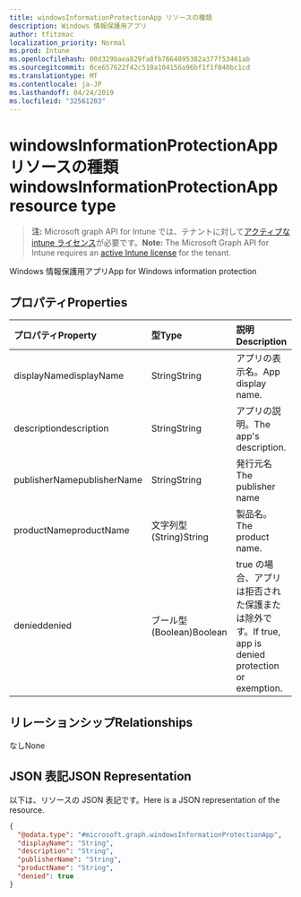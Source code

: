 ```yaml
---
title: windowsInformationProtectionApp リソースの種類
description: Windows 情報保護用アプリ
author: tfitzmac
localization_priority: Normal
ms.prod: Intune
ms.openlocfilehash: 00d329baea829fa8fb7664895382a377f53461ab
ms.sourcegitcommit: 0ce657622f42c510a104156a96bf1f1f040bc1cd
ms.translationtype: MT
ms.contentlocale: ja-JP
ms.lasthandoff: 04/24/2019
ms.locfileid: "32561203"
---
```

# <a name="windowsinformationprotectionapp-resource-type"></a><span data-ttu-id="2d3e5-103">windowsInformationProtectionApp リソースの種類</span><span class="sxs-lookup"><span data-stu-id="2d3e5-103">windowsInformationProtectionApp resource type</span></span>

> <span data-ttu-id="2d3e5-104">**注:** Microsoft graph API for Intune では、テナントに対して[アクティブな intune ライセンス](https://go.microsoft.com/fwlink/?linkid=839381)が必要です。</span><span class="sxs-lookup"><span data-stu-id="2d3e5-104">**Note:** The Microsoft Graph API for Intune requires an [active Intune license](https://go.microsoft.com/fwlink/?linkid=839381) for the tenant.</span></span>

<span data-ttu-id="2d3e5-105">Windows 情報保護用アプリ</span><span class="sxs-lookup"><span data-stu-id="2d3e5-105">App for Windows information protection</span></span>

## <a name="properties"></a><span data-ttu-id="2d3e5-106">プロパティ</span><span class="sxs-lookup"><span data-stu-id="2d3e5-106">Properties</span></span>
|<span data-ttu-id="2d3e5-107">プロパティ</span><span class="sxs-lookup"><span data-stu-id="2d3e5-107">Property</span></span>|<span data-ttu-id="2d3e5-108">型</span><span class="sxs-lookup"><span data-stu-id="2d3e5-108">Type</span></span>|<span data-ttu-id="2d3e5-109">説明</span><span class="sxs-lookup"><span data-stu-id="2d3e5-109">Description</span></span>|
|:---|:---|:---|
|<span data-ttu-id="2d3e5-110">displayName</span><span class="sxs-lookup"><span data-stu-id="2d3e5-110">displayName</span></span>|<span data-ttu-id="2d3e5-111">String</span><span class="sxs-lookup"><span data-stu-id="2d3e5-111">String</span></span>|<span data-ttu-id="2d3e5-112">アプリの表示名。</span><span class="sxs-lookup"><span data-stu-id="2d3e5-112">App display name.</span></span>|
|<span data-ttu-id="2d3e5-113">description</span><span class="sxs-lookup"><span data-stu-id="2d3e5-113">description</span></span>|<span data-ttu-id="2d3e5-114">String</span><span class="sxs-lookup"><span data-stu-id="2d3e5-114">String</span></span>|<span data-ttu-id="2d3e5-115">アプリの説明。</span><span class="sxs-lookup"><span data-stu-id="2d3e5-115">The app's description.</span></span>|
|<span data-ttu-id="2d3e5-116">publisherName</span><span class="sxs-lookup"><span data-stu-id="2d3e5-116">publisherName</span></span>|<span data-ttu-id="2d3e5-117">String</span><span class="sxs-lookup"><span data-stu-id="2d3e5-117">String</span></span>|<span data-ttu-id="2d3e5-118">発行元名</span><span class="sxs-lookup"><span data-stu-id="2d3e5-118">The publisher name</span></span>|
|<span data-ttu-id="2d3e5-119">productName</span><span class="sxs-lookup"><span data-stu-id="2d3e5-119">productName</span></span>|<span data-ttu-id="2d3e5-120">文字列型 (String)</span><span class="sxs-lookup"><span data-stu-id="2d3e5-120">String</span></span>|<span data-ttu-id="2d3e5-121">製品名。</span><span class="sxs-lookup"><span data-stu-id="2d3e5-121">The product name.</span></span>|
|<span data-ttu-id="2d3e5-122">denied</span><span class="sxs-lookup"><span data-stu-id="2d3e5-122">denied</span></span>|<span data-ttu-id="2d3e5-123">ブール型 (Boolean)</span><span class="sxs-lookup"><span data-stu-id="2d3e5-123">Boolean</span></span>|<span data-ttu-id="2d3e5-124">true の場合、アプリは拒否された保護または除外です。</span><span class="sxs-lookup"><span data-stu-id="2d3e5-124">If true, app is denied protection or exemption.</span></span>|

## <a name="relationships"></a><span data-ttu-id="2d3e5-125">リレーションシップ</span><span class="sxs-lookup"><span data-stu-id="2d3e5-125">Relationships</span></span>
<span data-ttu-id="2d3e5-126">なし</span><span class="sxs-lookup"><span data-stu-id="2d3e5-126">None</span></span>

## <a name="json-representation"></a><span data-ttu-id="2d3e5-127">JSON 表記</span><span class="sxs-lookup"><span data-stu-id="2d3e5-127">JSON Representation</span></span>
<span data-ttu-id="2d3e5-128">以下は、リソースの JSON 表記です。</span><span class="sxs-lookup"><span data-stu-id="2d3e5-128">Here is a JSON representation of the resource.</span></span>
<!-- {
  "blockType": "resource",
  "@odata.type": "microsoft.graph.windowsInformationProtectionApp"
}
-->
``` json
{
  "@odata.type": "#microsoft.graph.windowsInformationProtectionApp",
  "displayName": "String",
  "description": "String",
  "publisherName": "String",
  "productName": "String",
  "denied": true
}
```



